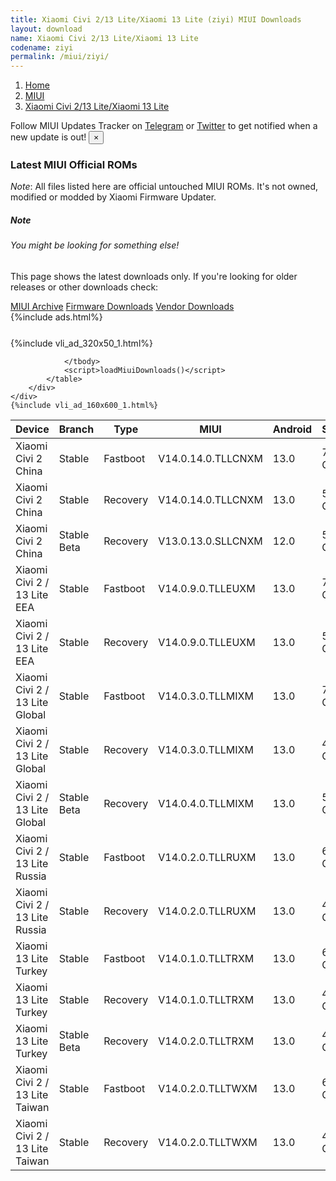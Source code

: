 ```yaml
---
title: Xiaomi Civi 2/13 Lite/Xiaomi 13 Lite (ziyi) MIUI Downloads
layout: download
name: Xiaomi Civi 2/13 Lite/Xiaomi 13 Lite
codename: ziyi
permalink: /miui/ziyi/
---
```

<nav aria-label="breadcrumb">
    <ol class="breadcrumb">
        <li class="breadcrumb-item"><a href="/">Home</a></li>
        <li class="breadcrumb-item"><a href="/miui/">MIUI</a></li>
        <li class="breadcrumb-item active" aria-current="page"><a href="/miui/ziyi/">Xiaomi Civi 2/13 Lite/Xiaomi 13 Lite</a></li>
    </ol>
</nav>
<div class="alert alert-primary alert-dismissible fade show" role="alert">
    Follow MIUI Updates Tracker on <a href="https://t.me/MIUIUpdatesTracker" class="alert-link">Telegram</a>
     or <a href="https://twitter.com/MiFwUpdater" class="alert-link">Twitter</a> to get notified when a new update is out!
    <button type="button" class="close" data-dismiss="alert" aria-label="Close">
        <span aria-hidden="true">&times;</span>
    </button>
</div>

### Latest MIUI Official ROMs
*Note*: All files listed here are official untouched MIUI ROMs. It's not owned, modified or modded by Xiaomi Firmware Updater.
<div class="card">
  <div class="card-body">
    <h5 class="card-title">Note</h5>
    <h6 class="card-subtitle mb-2 text-muted">You might be looking for something else!</h6>
    <p class="card-text">This page shows the latest downloads only.
     If you're looking for older releases or other downloads check:</p>
    <a href="/archive/miui/ziyi/" class="card-link">MIUI Archive</a>
    <a href="/firmware/ziyi/" class="card-link">Firmware Downloads</a>
    <a href="/vendor/ziyi/" class="card-link">Vendor Downloads</a>
  </div>
</div>
{%include ads.html%}
<div class="row justify-content-center">
    <div class="col-10">
        <div class="table-responsive-md" style="margin-top: 25px;">
            {%include vli_ad_320x50_1.html%}
            <table id="miui" class="display dt-responsive nowrap compact table table-striped table-hover table-sm">
                <thead class="thead-dark">
                    <tr>
                        <th data-ref="device">Device</th>
                        <th data-ref="branch">Branch</th>
                        <th data-ref="type">Type</th>
                        <th data-ref="miui">MIUI</th>
                        <th data-ref="android">Android</th>
                        <th data-ref="size">Size</th>
                        <th data-ref="size">Date</th>
                        <th data-ref="link">Link</th>
                    </tr>
                </thead>
                <tbody>
                <tr><td>Xiaomi Civi 2 China</td><td>Stable</td><td>Fastboot</td><td>V14.0.14.0.TLLCNXM</td><td>13.0</td><td>7.3 GB</td><td>2023-07-14</td><td><a href="/miui/ziyi/stable/V14.0.14.0.TLLCNXM/">Download</a></td></tr>
<tr><td>Xiaomi Civi 2 China</td><td>Stable</td><td>Recovery</td><td>V14.0.14.0.TLLCNXM</td><td>13.0</td><td>5.8 GB</td><td>2023-08-02</td><td><a href="/miui/ziyi/stable/V14.0.14.0.TLLCNXM/">Download</a></td></tr>
<tr><td>Xiaomi Civi 2 China</td><td>Stable Beta</td><td>Recovery</td><td>V13.0.13.0.SLLCNXM</td><td>12.0</td><td>5.6 GB</td><td>2023-01-10</td><td><a href="/miui/ziyi/stable beta/V13.0.13.0.SLLCNXM/">Download</a></td></tr>
<tr><td>Xiaomi Civi 2 / 13 Lite EEA</td><td>Stable</td><td>Fastboot</td><td>V14.0.9.0.TLLEUXM</td><td>13.0</td><td>7.3 GB</td><td>2023-10-18</td><td><a href="/miui/ziyi/stable/V14.0.9.0.TLLEUXM/">Download</a></td></tr>
<tr><td>Xiaomi Civi 2 / 13 Lite EEA</td><td>Stable</td><td>Recovery</td><td>V14.0.9.0.TLLEUXM</td><td>13.0</td><td>5.0 GB</td><td>2023-09-29</td><td><a href="/miui/ziyi/stable/V14.0.9.0.TLLEUXM/">Download</a></td></tr>
<tr><td>Xiaomi Civi 2 / 13 Lite Global</td><td>Stable</td><td>Fastboot</td><td>V14.0.3.0.TLLMIXM</td><td>13.0</td><td>7.5 GB</td><td>2023-07-10</td><td><a href="/miui/ziyi/stable/V14.0.3.0.TLLMIXM/">Download</a></td></tr>
<tr><td>Xiaomi Civi 2 / 13 Lite Global</td><td>Stable</td><td>Recovery</td><td>V14.0.3.0.TLLMIXM</td><td>13.0</td><td>4.9 GB</td><td>2023-07-18</td><td><a href="/miui/ziyi/stable/V14.0.3.0.TLLMIXM/">Download</a></td></tr>
<tr><td>Xiaomi Civi 2 / 13 Lite Global</td><td>Stable Beta</td><td>Recovery</td><td>V14.0.4.0.TLLMIXM</td><td>13.0</td><td>5.0 GB</td><td>2023-10-09</td><td><a href="/miui/ziyi/stable beta/V14.0.4.0.TLLMIXM/">Download</a></td></tr>
<tr><td>Xiaomi Civi 2 / 13 Lite Russia</td><td>Stable</td><td>Fastboot</td><td>V14.0.2.0.TLLRUXM</td><td>13.0</td><td>6.8 GB</td><td>2023-07-14</td><td><a href="/miui/ziyi/stable/V14.0.2.0.TLLRUXM/">Download</a></td></tr>
<tr><td>Xiaomi Civi 2 / 13 Lite Russia</td><td>Stable</td><td>Recovery</td><td>V14.0.2.0.TLLRUXM</td><td>13.0</td><td>4.9 GB</td><td>2023-07-24</td><td><a href="/miui/ziyi/stable/V14.0.2.0.TLLRUXM/">Download</a></td></tr>
<tr><td>Xiaomi 13 Lite Turkey</td><td>Stable</td><td>Fastboot</td><td>V14.0.1.0.TLLTRXM</td><td>13.0</td><td>6.8 GB</td><td>2023-05-04</td><td><a href="/miui/ziyi/stable/V14.0.1.0.TLLTRXM/">Download</a></td></tr>
<tr><td>Xiaomi 13 Lite Turkey</td><td>Stable</td><td>Recovery</td><td>V14.0.1.0.TLLTRXM</td><td>13.0</td><td>4.9 GB</td><td>2023-05-26</td><td><a href="/miui/ziyi/stable/V14.0.1.0.TLLTRXM/">Download</a></td></tr>
<tr><td>Xiaomi 13 Lite Turkey</td><td>Stable Beta</td><td>Recovery</td><td>V14.0.2.0.TLLTRXM</td><td>13.0</td><td>4.9 GB</td><td>2023-08-16</td><td><a href="/miui/ziyi/stable beta/V14.0.2.0.TLLTRXM/">Download</a></td></tr>
<tr><td>Xiaomi Civi 2 / 13 Lite Taiwan</td><td>Stable</td><td>Fastboot</td><td>V14.0.2.0.TLLTWXM</td><td>13.0</td><td>6.3 GB</td><td>2023-07-19</td><td><a href="/miui/ziyi/stable/V14.0.2.0.TLLTWXM/">Download</a></td></tr>
<tr><td>Xiaomi Civi 2 / 13 Lite Taiwan</td><td>Stable</td><td>Recovery</td><td>V14.0.2.0.TLLTWXM</td><td>13.0</td><td>4.8 GB</td><td>2023-07-27</td><td><a href="/miui/ziyi/stable/V14.0.2.0.TLLTWXM/">Download</a></td></tr>

                </tbody>
                <script>loadMiuiDownloads()</script>
            </table>
        </div>
    </div>
    {%include vli_ad_160x600_1.html%}
</div>
